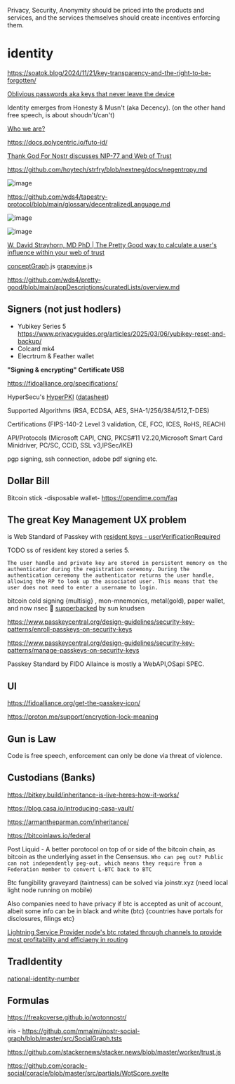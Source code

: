 Privacy, Security, Anonymity should be priced into the products and services, and the services themselves should create incentives enforcing them.

# identity

https://soatok.blog/2024/11/21/key-transparency-and-the-right-to-be-forgotten/

[Oblivious passwords aka keys that never leave the device](https://blog.cloudflare.com/opaque-oblivious-passwords/)

Identity emerges from Honesty & Musn't (aka Decency). (on the other hand free speech, is about shoudn't/can't)

[Who we are?](https://letters.empiresec.co/p/what-are-we)

https://docs.polycentric.io/futo-id/

[Thank God For Nostr discusses NIP-77 and Web of Trust](https://fountain.fm/episode/aD6Jp6wGxOOitdqeaBii)

https://github.com/hoytech/strfry/blob/nextneg/docs/negentropy.md

![image](https://github.com/user-attachments/assets/cc0e0118-8dc8-4b77-ae2c-eb663336590a)

https://github.com/wds4/tapestry-protocol/blob/main/glossary/decentralizedLanguage.md

![image](https://github.com/user-attachments/assets/0568e807-5647-49e9-abd4-1b196d3c38dc)

![image](https://github.com/user-attachments/assets/80823e74-00eb-4098-83cb-77fb36083c3b)

[W. David Strayhorn, MD PhD | The Pretty Good way to calculate a user's influence within your web of trust](https://habla.news/a/naddr1qqxnzdes8q6rwv3hxs6rjvpeqgs98k45ww24g26dl8yatvefx3qrkaglp2yzu6dm3hv2vcxl822lqtgrqsqqqa28kn8wur)

[conceptGraph](https://github.com/wds4/brainstorm/blob/main/src/redux/features/conceptGraph/slice.js).js [grapevine](https://github.com/wds4/brainstorm/blob/main/src/redux/features/grapevine/slice.js).js

https://github.com/wds4/pretty-good/blob/main/appDescriptions/curatedLists/overview.md

## Signers (not just hodlers)

* Yubikey Series 5 https://www.privacyguides.org/articles/2025/03/06/yubikey-reset-and-backup/
* Colcard mk4
* Elecrtrum & Feather wallet

**"Signing & encrypting" Certificate USB**

https://fidoalliance.org/specifications/

HyperSecu's [HyperPKI](https://www.hypersecu.com/hyperpki) ([datasheet](https://www.hypersecu.com/_files/ugd/5aae8d_e2fcd1c4e48749138b12f349d67d49a8.pdf)) 

Supported Algorithms (RSA, ECDSA, AES, SHA-1/256/384/512,T-DES) 

Certifications (FIPS-140-2 Level 3 validation, CE, FCC, ICES, RoHS, REACH) 

API/Protocols (Microsoft CAPI, CNG, PKCS#11 V2.20,Microsoft Smart Card Minidriver, PC/SC, CCID, SSL v3,IPSec/IKE)

pgp signing, ssh connection, adobe pdf signing etc.

## Dollar Bill

Bitcoin stick -disposable wallet- https://opendime.com/faq

## The great Key Management UX problem

is Web Standard of Passkey with [resident keys - userVerificationRequired](https://developers.yubico.com/WebAuthn/WebAuthn_Developer_Guide/Resident_Keys.html) 

TODO ss of resident key stored a series 5.

`The user handle and private key are stored in persistent memory on the authenticator during the registration ceremony. During the authentication ceremony the authenticator returns the user handle, allowing the RP to look up the associated user. This means that the user does not need to enter a username to login.`

bitcoin cold signing {multisig} , mon-mnemonics, metal(gold), paper wallet, and now nsec 🤦 [supperbacked](https://github.com/superbacked/superbacked) by sun knudsen

https://www.passkeycentral.org/design-guidelines/security-key-patterns/enroll-passkeys-on-security-keys

https://www.passkeycentral.org/design-guidelines/security-key-patterns/manage-passkeys-on-security-keys

Passkey Standard by FIDO Allaince is mostly a WebAPI,OSapi SPEC.

## UI

https://fidoalliance.org/get-the-passkey-icon/

https://proton.me/support/encryption-lock-meaning

## Gun is Law

Code is free speech, enforcement can only be done via threat of violence.

## Custodians (Banks)

https://bitkey.build/inheritance-is-live-heres-how-it-works/

https://blog.casa.io/introducing-casa-vault/

https://armantheparman.com/inheritance/

https://bitcoinlaws.io/federal

Post Liquid - A better porotocol on top of or side of the bitcoin chain, as bitcoin as the underlying asset in the Censensus. 
`Who can peg out? Public can not independently peg-out, which means they require from a Federation member to convert L-BTC back to BTC`

Btc fungibility graveyard (taintness) can be solved via joinstr.xyz (need local light node running on mobile) 

Also companies need to have privacy if btc is accepted as unit of account, albeit some info can be in black and white (btc) {countries have portals for disclosures, filings etc} 

[Lightning Service Provider node's btc rotated through channels to provide most profitability and efficiaeny in routing
](https://www.voltage.cloud/blog/deprecating-flow-2-0---paving-the-way-for-a-superior-solution)

## TradIdentity

[national-identity-number](https://github.com/fido-alliance/credential-exchange-feedback/issues/17)

## Formulas

https://freakoverse.github.io/wotonnostr/

iris - https://github.com/mmalmi/nostr-social-graph/blob/master/src/SocialGraph.tsts

https://github.com/stackernews/stacker.news/blob/master/worker/trust.js

https://github.com/coracle-social/coracle/blob/master/src/partials/WotScore.svelte
